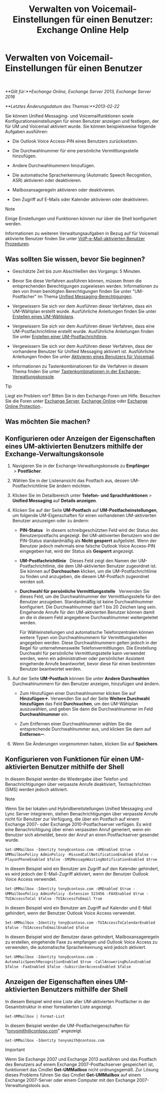 ﻿---
title: 'Verwalten von Voicemail-Einstellungen für einen Benutzer: Exchange Online Help'
TOCTitle: Verwalten von Voicemail-Einstellungen für einen Benutzer
ms:assetid: 73957938-048a-4f9c-bd0f-a3c2c3dcd638
ms:mtpsurl: https://technet.microsoft.com/de-de/library/Aa998851(v=EXCHG.150)
ms:contentKeyID: 50475952
ms.date: 05/23/2018
mtps_version: v=EXCHG.150
ms.translationtype: MT
---

# Verwalten von Voicemail-Einstellungen für einen Benutzer

 

_**Gilt für:**Exchange Online, Exchange Server 2013, Exchange Server 2016_

_**Letztes Änderungsdatum des Themas:**2013-02-22_

Sie können Unified Messaging- und Voicemailfunktionen sowie Konfigurationseinstellungen für einen Benutzer anzeigen und festlegen, der für UM und Voicemail aktiviert wurde. Sie können beispielsweise folgende Aufgaben ausführen:

  - Die Outlook Voice Access-PIN eines Benutzers zurücksetzen.

  - Die Durchwahlnummer für eine persönliche Vermittlungsstelle hinzufügen.

  - Andere Durchwahlnummern hinzufügen.

  - Die automatische Spracherkennung (Automatic Speech Recognition, ASR) aktivieren oder deaktivieren.

  - Mailboxansageregeln aktivieren oder deaktivieren.

  - Den Zugriff auf E-Mails oder Kalender aktivieren oder deaktivieren.


> [!NOTE]
> Einige Einstellungen und Funktionen können nur über die Shell konfiguriert werden.



Informationen zu weiteren Verwaltungsaufgaben in Bezug auf für Voicemail aktivierte Benutzer finden Sie unter [VoIP-e-Mail-aktivierten Benutzer Prozeduren](voice-mail-enabled-user-procedures-exchange-2013-help.md).

## Was sollten Sie wissen, bevor Sie beginnen?

  - Geschätzte Zeit bis zum Abschließen des Vorgangs: 5 Minuten.

  - Bevor Sie diese Verfahren ausführen können, müssen Ihnen die entsprechenden Berechtigungen zugewiesen werden. Informationen zu den von Ihnen benötigten Berechtigungen finden Sie unter "UM-Postfächer" im Thema [Unified Messaging-Berechtigungen](unified-messaging-permissions-exchange-2013-help.md).

  - Vergewissern Sie sich vor dem Ausführen dieser Verfahren, dass ein UM-Wählplan erstellt wurde. Ausführliche Anleitungen finden Sie unter [Erstellen eines UM-Wählplans](create-a-um-dial-plan-exchange-2013-help.md).

  - Vergewissern Sie sich vor dem Ausführen dieser Verfahren, dass eine UM-Postfachrichtlinie erstellt wurde. Ausführliche Anleitungen finden Sie unter [Erstellen einer UM-Postfachrichtlinie](create-a-um-mailbox-policy-exchange-2013-help.md).

  - Vergewissern Sie sich vor dem Ausführen dieser Verfahren, dass der vorhandene Benutzer für Unified Messaging aktiviert ist. Ausführliche Anleitungen finden Sie unter [Aktivieren eines Benutzers für Voicemail](enable-a-user-for-voice-mail-exchange-2013-help.md).

  - Informationen zu Tastenkombinationen für die Verfahren in diesem Thema finden Sie unter [Tastenkombinationen in der Exchange-Verwaltungskonsole](keyboard-shortcuts-in-the-exchange-admin-center-exchange-online-protection-help.md).


> [!TIP]
> Liegt ein Problem vor? Bitten Sie in den Exchange-Foren um Hilfe. Besuchen Sie die Foren unter <A href="https://go.microsoft.com/fwlink/p/?linkid=60612">Exchange Server</A>, <A href="https://go.microsoft.com/fwlink/p/?linkid=267542">Exchange Online</A> oder <A href="https://go.microsoft.com/fwlink/p/?linkid=285351">Exchange Online Protection</A>..



## Was möchten Sie machen?

## Konfigurieren oder Anzeigen der Eigenschaften eines UM-aktivierten Benutzers mithilfe der Exchange-Verwaltungskonsole

1.  Navigieren Sie in der Exchange-Verwaltungskonsole zu **Empfänger**  \> **Postfächer**.

2.  Wählen Sie in der Listenansicht das Postfach aus, dessen UM-Postfachrichtlinie Sie ändern möchten.

3.  Klicken Sie im Detailbereich unter **Telefon- und Sprachfunktionen** \> **Unified Messaging** auf **Details anzeigen**.

4.  Klicken Sie auf der Seite **UM-Postfach** auf **UM-Postfacheinstellungen**, um folgende UM-Eigenschaften für einen vorhandenen UM-aktivierten Benutzer anzuzeigen oder zu ändern:
    
      - **PIN-Status**   In diesem schreibgeschützten Feld wird der Status des Benutzerpostfachs angezeigt. Bei UM-aktivierten Benutzern wird der PIN-Status standardmäßig als **Nicht gesperrt** aufgelistet. Wenn der Benutzer jedoch mehrmals eine falsche Outlook Voice Access-PIN eingegeben hat, wird der Status als **Gesperrt** angezeigt.
    
      - **UM-Postfachrichtlinie**   Dieses Feld zeigt den Namen der UM-Postfachrichtlinie, die dem UM-aktivierten Benutzer zugeordnet ist. Sie können auf **Durchsuchen** klicken, um die UM-Postfachrichtlinie zu finden und anzugeben, die diesem UM-Postfach zugeordnet werden soll.
    
      - **Durchwahl für persönliche Vermittlungsstelle**   Verwenden Sie dieses Feld, um die Durchwahlnummer der Vermittlungsstelle für den Benutzer anzugeben. Standardmäßig ist keine Durchwahlnummer konfiguriert. Die Durchwahlnummer darf 1 bis 20 Zeichen lang sein. Eingehende Anrufe für den UM-aktivierten Benutzer können damit an die in diesem Feld angegebene Durchwahlnummer weitergeleitet werden.
        
        Für Wähleinstellungen und automatische Telefonzentralen können weitere Typen von Durchwahlnummern für Vermittlungsstellen angegeben werden. Diese Durchwahlnummern gelten jedoch in der Regel für unternehmensweite Telefonvermittlungen. Die Einstellung Durchwahl für persönliche Vermittlungsstelle kann verwendet werden, wenn ein administrativer oder persönlicher Assistent eingehende Anrufe beantwortet, bevor diese für einen bestimmten Benutzer beantwortet werden.

5.  Auf der Seite **UM-Postfach** können Sie unter **Andere Durchwahlen** Durchwahlnummern für den Benutzer anzeigen, hinzufügen und ändern.
    
      - Zum Hinzufügen einer Durchwahlnummer klicken Sie auf **Hinzufügen**![Hinzufügen (Symbol)](images/JJ218640.c1e75329-d6d7-4073-a27d-498590bbb558(EXCHG.150).gif "Hinzufügen (Symbol)"). Verwenden Sie auf der Seite **Weitere Durchwahl hinzufügen** das Feld **Durchsuchen**, um den UM-Wählplan auszuwählen, und geben Sie dann die Durchwahlnummer im Feld **Durchwahlnummer** ein.
    
      - Zum Entfernen einer Durchwahlnummer wählen Sie die entsprechende Durchwahlnummer aus, und klicken Sie dann auf **Entfernen**![Entfernen (Symbol)](images/JJ657492.479b6ced-8d64-4277-a725-f17fea202b28(EXCHG.150).gif "Entfernen (Symbol)").

6.  Wenn Sie Änderungen vorgenommen haben, klicken Sie auf **Speichern**.

## Konfigurieren von Funktionen für einen UM-aktivierten Benutzer mithilfe der Shell

In diesem Beispiel werden die Wiedergabe über Telefon und Benachrichtigungen über verpasste Anrufe deaktiviert, Textnachrichten (SMS) werden jedoch aktiviert.


> [!NOTE]
> Wenn Sie bei lokalen und Hybridbereitstellungen Unified Messaging und Lync Server integrieren, stehen Benachrichtigungen über verpasste Anrufe nicht für Benutzer zur Verfügung, die über ein Postfach auf einem Exchange&nbsp;2007- oder Exchange&nbsp;2010-Postfachserver verfügen. Es wird eine Benachrichtigung über einen verpassten Anruf generiert, wenn ein Benutzer sich abmeldet, bevor der Anruf an einen Postfachserver gesendet wurde.



    Set-UMMailbox -Identity tony@contoso.com -UMEnabled $true -UMMailboxPolicy AdminPolicy -MissedCallNotificationEnabled $false -PlayonPhoneEnabled $false -SMSMessageWaitingNotificationEnabled $true

In diesem Beispiel wird ein Benutzer am Zugriff auf den Kalender gehindert, es wird jedoch der E-Mail-Zugriff aktiviert, wenn der Benutzer Outlook Voice Access verwendet.

    Set-UMMailbox -Identity tony@contoso.com -UMEnabled $true -UMMailboxPolicy AdminPolicy -Extension 523456 -FAXEnabled $true -TUIAccessToCal $false -TUIAccessToEmail True

In diesem Beispiel wird ein Benutzer am Zugriff auf Kalender und E-Mail gehindert, wenn der Benutzer Outlook Voice Access verwendet.

    Set-UMMailbox -Identity tony@contoso.com -TUIAccessToCalendarEnabled $false -TUIAccessToEmailEnabled $false

In diesem Beispiel wird der Benutzer daran gehindert, Mailboxansageregeln zu erstellen, eingehende Faxe zu empfangen und Outlook Voice Access zu verwenden, die automatische Spracherkennung wird jedoch aktiviert.

    Set-UMMailbox -Identity tony@contoso.com -AutomaticSpeechRecognitionEnabled $true -CallAnsweringRulesEnabled $false -FaxEnabled $false -SubscriberAccessEnabled $false 

## Anzeigen der Eigenschaften eines UM-aktivierten Benutzers mithilfe der Shell

In diesem Beispiel wird eine Liste aller UM-aktivierten Postfächer in der Gesamtstruktur in einer formatierten Liste angezeigt.

    Get-UMMailbox | Format-List

In diesem Beispiel werden die UM-Postfacheigenschaften für "tonysmith@contoso.com" angezeigt.

    Get-UMMailbox -Identity tonysmith@contoso.com


> [!IMPORTANT]
> Wenn Sie Exchange 2007 und Exchange 2013 ausführen und das Postfach des Benutzers auf einem Exchange 2007-Postfachserver gespeichert ist, funktioniert das Cmdlet <STRONG>Get-UMMailbox</STRONG> nicht ordnungsgemäß. Zur Lösung dieses Problems führen Sie das Cmdlet <STRONG>Get-UMMailbox</STRONG> auf einem Exchange 2007-Server oder einem Computer mit den Exchange 2007-Verwaltungstools aus.


